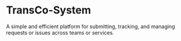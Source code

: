 # TransCo-System
A simple and efficient platform for submitting, tracking, and managing requests or issues across teams or services.
